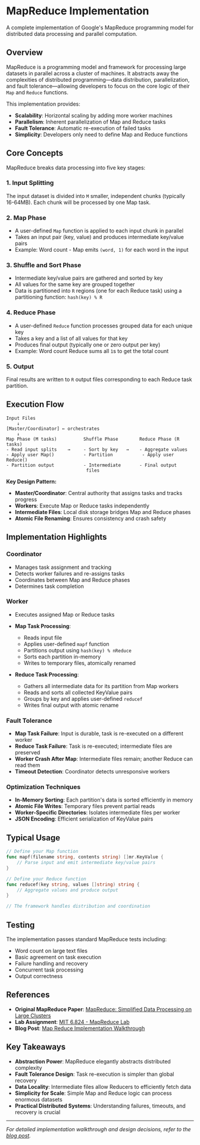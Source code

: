 # MapReduce Implementation

A complete implementation of Google's MapReduce programming model for distributed data processing and parallel computation.

## Overview

MapReduce is a programming model and framework for processing large datasets in parallel across a cluster of machines. It abstracts away the complexities of distributed programming—data distribution, parallelization, and fault tolerance—allowing developers to focus on the core logic of their `Map` and `Reduce` functions.

This implementation provides:

- **Scalability**: Horizontal scaling by adding more worker machines
- **Parallelism**: Inherent parallelization of Map and Reduce tasks
- **Fault Tolerance**: Automatic re-execution of failed tasks
- **Simplicity**: Developers only need to define Map and Reduce functions

## Core Concepts

MapReduce breaks data processing into five key stages:

### 1. **Input Splitting**

The input dataset is divided into `M` smaller, independent chunks (typically 16-64MB). Each chunk will be processed by one Map task.

### 2. **Map Phase**

- A user-defined `Map` function is applied to each input chunk in parallel
- Takes an input pair (key, value) and produces intermediate key/value pairs
- Example: Word count - Map emits `(word, 1)` for each word in the input

### 3. **Shuffle and Sort Phase**

- Intermediate key/value pairs are gathered and sorted by key
- All values for the same key are grouped together
- Data is partitioned into `R` regions (one for each Reduce task) using a partitioning function: `hash(key) % R`

### 4. **Reduce Phase**

- A user-defined `Reduce` function processes grouped data for each unique key
- Takes a key and a list of all values for that key
- Produces final output (typically one or zero output per key)
- Example: Word count Reduce sums all `1`s to get the total count

### 5. **Output**

Final results are written to `R` output files corresponding to each Reduce task partition.

## Execution Flow

```
Input Files
    ↓
[Master/Coordinator] ← orchestrates
    ↓
Map Phase (M tasks)          Shuffle Phase        Reduce Phase (R tasks)
- Read input splits    →     - Sort by key   →    - Aggregate values
- Apply user Map()           - Partition           - Apply user Reduce()
- Partition output           - Intermediate       - Final output
                              files
```

**Key Design Pattern:**

- **Master/Coordinator**: Central authority that assigns tasks and tracks progress
- **Workers**: Execute Map or Reduce tasks independently
- **Intermediate Files**: Local disk storage bridges Map and Reduce phases
- **Atomic File Renaming**: Ensures consistency and crash safety

## Implementation Highlights

### Coordinator

- Manages task assignment and tracking
- Detects worker failures and re-assigns tasks
- Coordinates between Map and Reduce phases
- Determines task completion

### Worker

- Executes assigned Map or Reduce tasks
- **Map Task Processing**:

  - Reads input file
  - Applies user-defined `mapf` function
  - Partitions output using `hash(key) % nReduce`
  - Sorts each partition in-memory
  - Writes to temporary files, atomically renamed

- **Reduce Task Processing**:
  - Gathers all intermediate data for its partition from Map workers
  - Reads and sorts all collected KeyValue pairs
  - Groups by key and applies user-defined `reducef`
  - Writes final output with atomic rename

### Fault Tolerance

- **Map Task Failure**: Input is durable, task is re-executed on a different worker
- **Reduce Task Failure**: Task is re-executed; intermediate files are preserved
- **Worker Crash After Map**: Intermediate files remain; another Reduce can read them
- **Timeout Detection**: Coordinator detects unresponsive workers

### Optimization Techniques

- **In-Memory Sorting**: Each partition's data is sorted efficiently in memory
- **Atomic File Writes**: Temporary files prevent partial reads
- **Worker-Specific Directories**: Isolates intermediate files per worker
- **JSON Encoding**: Efficient serialization of KeyValue pairs

## Typical Usage

```go
// Define your Map function
func mapf(filename string, contents string) []mr.KeyValue {
    // Parse input and emit intermediate key/value pairs
}

// Define your Reduce function
func reducef(key string, values []string) string {
    // Aggregate values and produce output
}

// The framework handles distribution and coordination
```

## Testing

The implementation passes standard MapReduce tests including:

- Word count on large text files
- Basic agreement on task execution
- Failure handling and recovery
- Concurrent task processing
- Output correctness

## References

- **Original MapReduce Paper**: [MapReduce: Simplified Data Processing on Large Clusters](https://pdos.csail.mit.edu/6.824/papers/mapreduce.pdf)
- **Lab Assignment**: [MIT 6.824 - MapReduce Lab](https://pdos.csail.mit.edu/6.824/labs/lab-mr.html)
- **Blog Post**: [Map Reduce Implementation Walkthrough](https://harshrai654.github.io/blogs/map-reduce/)

## Key Takeaways

- **Abstraction Power**: MapReduce elegantly abstracts distributed complexity
- **Fault Tolerance Design**: Task re-execution is simpler than global recovery
- **Data Locality**: Intermediate files allow Reducers to efficiently fetch data
- **Simplicity for Scale**: Simple Map and Reduce logic can process enormous datasets
- **Practical Distributed Systems**: Understanding failures, timeouts, and recovery is crucial

---

_For detailed implementation walkthrough and design decisions, refer to the [blog post](https://harshrai654.github.io/blogs/map-reduce/)._
